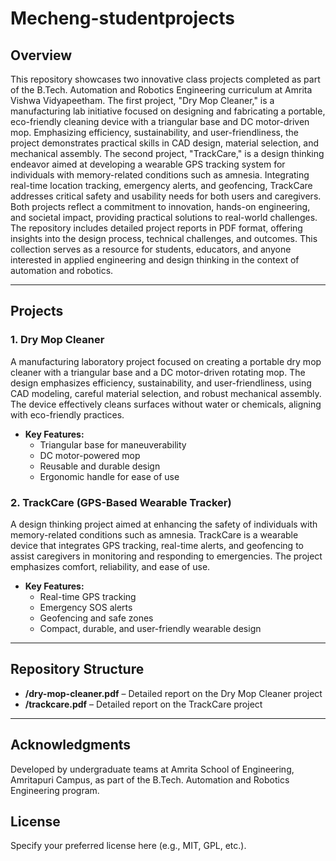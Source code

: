 # Mecheng-studentprojects

## Overview

This repository showcases two innovative class projects completed as part of the B.Tech. Automation and Robotics Engineering curriculum at Amrita Vishwa Vidyapeetham. The first project, "Dry Mop Cleaner," is a manufacturing lab initiative focused on designing and fabricating a portable, eco-friendly cleaning device with a triangular base and DC motor-driven mop. Emphasizing efficiency, sustainability, and user-friendliness, the project demonstrates practical skills in CAD design, material selection, and mechanical assembly. The second project, "TrackCare," is a design thinking endeavor aimed at developing a wearable GPS tracking system for individuals with memory-related conditions such as amnesia. Integrating real-time location tracking, emergency alerts, and geofencing, TrackCare addresses critical safety and usability needs for both users and caregivers. Both projects reflect a commitment to innovation, hands-on engineering, and societal impact, providing practical solutions to real-world challenges. The repository includes detailed project reports in PDF format, offering insights into the design process, technical challenges, and outcomes. This collection serves as a resource for students, educators, and anyone interested in applied engineering and design thinking in the context of automation and robotics.

---

## Projects

### 1. Dry Mop Cleaner

A manufacturing laboratory project focused on creating a portable dry mop cleaner with a triangular base and a DC motor-driven rotating mop. The design emphasizes efficiency, sustainability, and user-friendliness, using CAD modeling, careful material selection, and robust mechanical assembly. The device effectively cleans surfaces without water or chemicals, aligning with eco-friendly practices.

- **Key Features:**  
  - Triangular base for maneuverability  
  - DC motor-powered mop  
  - Reusable and durable design  
  - Ergonomic handle for ease of use

### 2. TrackCare (GPS-Based Wearable Tracker)

A design thinking project aimed at enhancing the safety of individuals with memory-related conditions such as amnesia. TrackCare is a wearable device that integrates GPS tracking, real-time alerts, and geofencing to assist caregivers in monitoring and responding to emergencies. The project emphasizes comfort, reliability, and ease of use.

- **Key Features:**  
  - Real-time GPS tracking  
  - Emergency SOS alerts  
  - Geofencing and safe zones  
  - Compact, durable, and user-friendly wearable design

---

## Repository Structure

- **/dry-mop-cleaner.pdf** – Detailed report on the Dry Mop Cleaner project
- **/trackcare.pdf** – Detailed report on the TrackCare project

---

## Acknowledgments

Developed by undergraduate teams at Amrita School of Engineering, Amritapuri Campus, as part of the B.Tech. Automation and Robotics Engineering program.

## License

Specify your preferred license here (e.g., MIT, GPL, etc.).
